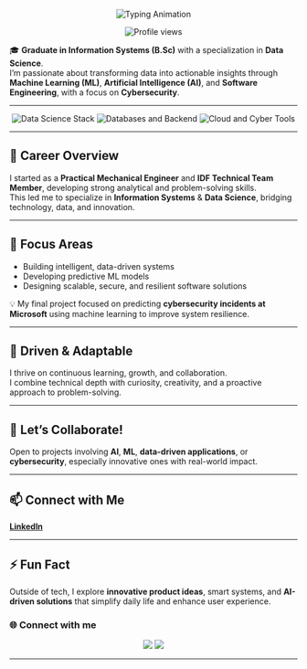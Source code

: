 <p align="center">
  <img src="https://readme-typing-svg.herokuapp.com?font=Orbitron&color=00FF00&size=30&lines=Bar+Cohen%20-%20Data+Scientist%20-%20Architecting+Digital+Resilience" alt="Typing Animation" />
</p>

<p align="center">
  <img src="https://komarev.com/ghpvc/?username=barcohen&label=visitors&color=blue&style=flat-square" alt="Profile views"/>
</p>

🎓 **Graduate in Information Systems (B.Sc)** with a specialization in **Data Science**.  
I’m passionate about transforming data into actionable insights through **Machine Learning (ML)**, **Artificial Intelligence (AI)**, and **Software Engineering**, with a focus on **Cybersecurity**.

---

<p align="center">
    <img src="https://skillicons.dev/icons?i=py,jupyter,r,pandas,numpy,sklearn,tableau,powerbi,tensorflow&theme=dark" alt="Data Science Stack" title="Python, Jupyter, RStudio, Pandas, NumPy, Scikit-learn, Tableau, Power BI, TensorFlow" />
    <img src="https://skillicons.dev/icons?i=sqlserver,mysql,postgresql,java,html,css,bootstrap,js,php&theme=dark" alt="Databases and Backend" title="SQL Server, MySQL, PostgreSQL, Java, HTML, CSS, Bootstrap, JavaScript, PHP" />
    <img src="https://skillicons.dev/icons?i=azure,docker,linux,vscode,git,bash&theme=dark" alt="Cloud and Cyber Tools" title="Microsoft Azure, Docker, Linux, VSCode, Git, Bash" />
</p>

---

## 🚀 Career Overview

I started as a **Practical Mechanical Engineer** and **IDF Technical Team Member**, developing strong analytical and problem-solving skills.  
This led me to specialize in **Information Systems** & **Data Science**, bridging technology, data, and innovation.

---

## 🎯 Focus Areas

* Building intelligent, data-driven systems  
* Developing predictive ML models  
* Designing scalable, secure, and resilient software solutions  

💡 My final project focused on predicting **cybersecurity incidents at Microsoft** using machine learning to improve system resilience.

---

## 🌱 Driven & Adaptable

I thrive on continuous learning, growth, and collaboration.  
I combine technical depth with curiosity, creativity, and a proactive approach to problem-solving.

---

## 🤝 Let’s Collaborate!

Open to projects involving **AI**, **ML**, **data-driven applications**, or **cybersecurity**, especially innovative ones with real-world impact.

---

## 📫 Connect with Me

[**LinkedIn**](https://www.linkedin.com/in/bar--cohen-)

---

## ⚡ Fun Fact

Outside of tech, I explore **innovative product ideas**, smart systems, and **AI-driven solutions** that simplify daily life and enhance user experience.

### 🌐 Connect with me

<p align="center">
  <a href="https://linkedin.com/in/bar-cohen" target="_blank"><img src="https://img.shields.io/badge/LinkedIn-0077B5?style=for-the-badge&logo=linkedin&logoColor=white"/></a>
  <a href="https://github.com/barcohen"><img src="https://img.shields.io/badge/GitHub-100000?style=for-the-badge&logo=github&logoColor=white"/></a>
</p>

---
